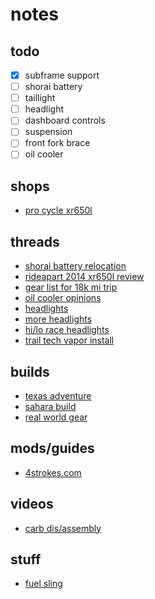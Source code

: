 # notes

## todo

- [x] subframe support
- [ ] shorai battery
- [ ] taillight
- [ ] headlight
- [ ] dashboard controls
- [ ] suspension
- [ ] front fork brace
- [ ] oil cooler

## shops

- [pro cycle xr650l](http://www.procycle.us/bikepages/xr650l.html)

## threads

- [shorai battery relocation](http://www.thumpertalk.com/topic/863659-xr650l-shorai-battery-relocation/)
- [rideapart 2014 xr650l review](https://rideapart.com/articles/2014-honda-xr650l-review)
- [gear list for 18k mi trip](http://advrider.com/forums/showthread.php?p=17334295)
- [oil cooler opinions](http://www.advrider.com/forums/showthread.php?t=652313)
- [headlights](https://4strokes.com/forums/topic.asp?TOPIC_ID=28330)
- [more headlights](http://www.advrider.com/forums/showthread.php?t=249720)
- [hi/lo race headlights](http://www.thumpertalk.com/topic/634432-single-8-inch-race-light-with-hilow-beam/)
- [trail tech vapor install](http://advrider.com/index.php?threads/tt-vapor-install-instructions-for-a-xr650l.545100/)

## builds

- [texas adventure](http://www.texasadventure.net/bikes-and-gear/project-xr650l-adventure/)
- [sahara build](http://www.motorbikenomad.co.uk/blog/bike/)
- [real world gear](http://www.realworldgear.net/xr650l.html)

## mods/guides

- [4strokes.com](http://www.4strokes.com/technical/honda/)

## videos

- [carb dis/assembly](https://www.youtube.com/watch?v=WOO8puMGiqM)

## stuff

- [fuel sling](http://www.winterco.us/product/fuel-bottle-sling)
